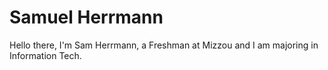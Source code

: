 # Samuel Herrmann
Hello there, I'm Sam Herrmann, a Freshman at Mizzou and I am majoring in Information Tech.
